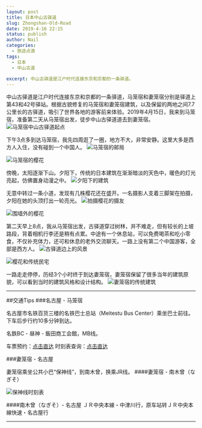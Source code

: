 ```yaml
---
layout: post
title: 日本中山古驿道
slug: Zhongshan-Old-Road
date: 2019-4-16 22:15
status: publish
author: Nail
categories: 
  - 旅途点滴
tags: 
  - 日本
  - 中山古道
 
excerpt: 中山古驿道是江户时代连接东京和京都的一条驿道。
---
```


中山古驿道是江户时代连接东京和京都的一条驿道，马笼宿和妻笼宿分别是驿道上第43和42号驿站。根据古貌修复的马笼宿和妻笼宿建筑，以及保留的两地之间7.7公里长的古驿道，吸引了世界各地的游客前来体验。2019年4月15日，我来到马笼宿，准备第二天从马笼宿出发，徒步中山古驿道道去到妻笼宿。
![马笼宿中山古驿道起点](./images/20190414/gyd-01.jpg "马笼宿中山古驿道起点")

下午3点多到达马笼宿，我先四周逛了一圈，地方不大，非常安静。这里大多是西方人入住，没有碰到一个中国人。
![马笼宿的邮局](./images/20190414/gyd-02.jpg "马笼宿的邮局")

![马笼宿的樱花](./images/20190414/gyd-03.jpg "马笼宿的樱花")

傍晚，太阳逐渐下山。夕阳下，传统的日本建筑在渐渐暗淡的天色中，暖色的灯光亮起，仿佛置身动漫之中。
![夕阳下的建筑](./images/20190414/gyd-04.jpg "夕阳下的建筑")

无意中转过一条小道，发现有几株樱花还在盛开。一名摄影人支着三脚架在拍摄，夕阳在她的头顶打出一轮亮光。
![拍摄樱花的摄友](./images/20190414/gyd-05.jpg "拍摄樱花的摄友")

![围墙外的樱花](./images/20190414/gyd-06.jpg "围墙外的樱花")

第二天早上8点，我从马笼宿出发，古驿道穿过树林，并不难走，但有较长的上坡路段，背着相机行李还是稍有点累。中途有一个休息站，可以免费喝茶和吃小零食，不仅补充体力，还可和休息的老外交流聊天。一路上没有第二个中国游客，全部是西方人。
![古驿道边上的风景](./images/20190414/gyd-07.jpg "古驿道边上的风景")

![樱花和传统民宅](./images/20190414/gyd-08.jpg "樱花和传统民宅")

一路走走停停，历经3个小时终于到达妻笼宿，妻笼宿保留了很多当年的建筑原貌，可以看到当时的建筑风格和设计结构。
![妻笼宿的传统建筑](./images/20190414/gyd-09.jpg "妻笼宿的传统建筑")

---

##交通Tips
###名古屋 - 马笼宿

名古屋市名铁百货三楼的名铁巴士总站（Meitestu Bus Center）乘坐巴士前往。下车后步行约10多分钟到达。 

名鉄BC - 昼神 - 飯田商工会館，MB线。

车票预约：[点击直达](https://www.highwaybus.com/gp/inbound/inbPlanList?lineId=610&offStationCd=388)
时刻表查询：[点击直达](http://www.shinnan.co.jp/hb/hb02_time_3_1.html#link)

###妻笼宿 - 名古屋

妻笼宿乘坐公共小巴“保神线”，到南木曾，换乘JR线。
####妻笼宿 - 南木曾（なぎそ）

![保神线时刻表](./images/20190414/baoshenxian.png "保神线时刻表")

####南木曾（なぎそ）- 名古屋
ＪＲ中央本線・中津川行，原车站转ＪＲ中央本線快速・名古屋行

--- 